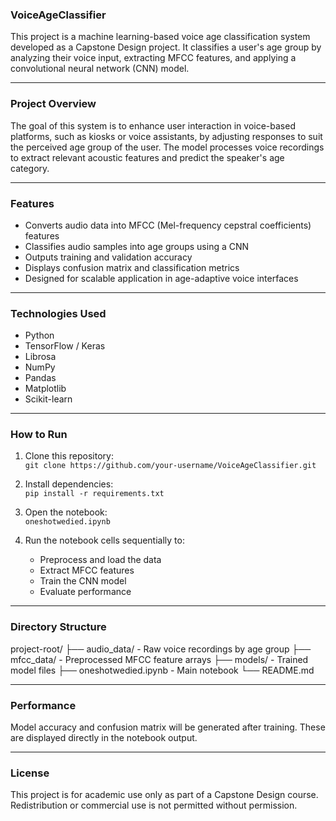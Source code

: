 ### VoiceAgeClassifier

This project is a machine learning-based voice age classification system developed as a Capstone Design project. It classifies a user's age group by analyzing their voice input, extracting MFCC features, and applying a convolutional neural network (CNN) model.

---

### Project Overview

The goal of this system is to enhance user interaction in voice-based platforms, such as kiosks or voice assistants, by adjusting responses to suit the perceived age group of the user. The model processes voice recordings to extract relevant acoustic features and predict the speaker's age category.

---

### Features

- Converts audio data into MFCC (Mel-frequency cepstral coefficients) features  
- Classifies audio samples into age groups using a CNN  
- Outputs training and validation accuracy  
- Displays confusion matrix and classification metrics  
- Designed for scalable application in age-adaptive voice interfaces  

---

### Technologies Used

- Python  
- TensorFlow / Keras  
- Librosa  
- NumPy  
- Pandas  
- Matplotlib  
- Scikit-learn  

---

### How to Run

1. Clone this repository:  
   `git clone https://github.com/your-username/VoiceAgeClassifier.git`

2. Install dependencies:  
   `pip install -r requirements.txt`

3. Open the notebook:  
   `oneshotwedied.ipynb`

4. Run the notebook cells sequentially to:  
   - Preprocess and load the data  
   - Extract MFCC features  
   - Train the CNN model  
   - Evaluate performance  

---

### Directory Structure
project-root/
├── audio_data/ - Raw voice recordings by age group
├── mfcc_data/ - Preprocessed MFCC feature arrays
├── models/ - Trained model files
├── oneshotwedied.ipynb - Main notebook
└── README.md


---

### Performance

Model accuracy and confusion matrix will be generated after training. These are displayed directly in the notebook output.

---

### License

This project is for academic use only as part of a Capstone Design course. Redistribution or commercial use is not permitted without permission.


